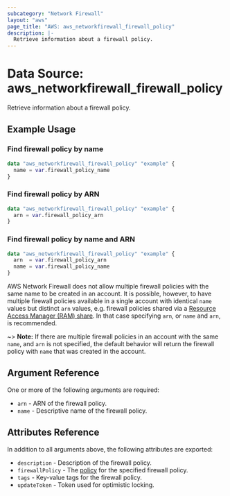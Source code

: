 ```yaml
---
subcategory: "Network Firewall"
layout: "aws"
page_title: "AWS: aws_networkfirewall_firewall_policy"
description: |-
  Retrieve information about a firewall policy.
---
```


# Data Source: aws_networkfirewall_firewall_policy

Retrieve information about a firewall policy.

## Example Usage

### Find firewall policy by name

```terraform
data "aws_networkfirewall_firewall_policy" "example" {
  name = var.firewall_policy_name
}
```

### Find firewall policy by ARN

```terraform
data "aws_networkfirewall_firewall_policy" "example" {
  arn = var.firewall_policy_arn
}
```

### Find firewall policy by name and ARN

```terraform
data "aws_networkfirewall_firewall_policy" "example" {
  arn  = var.firewall_policy_arn
  name = var.firewall_policy_name
}
```

AWS Network Firewall does not allow multiple firewall policies with the same name to be created in an account. It is possible, however, to have multiple firewall policies available in a single account with identical `name` values but distinct `arn` values, e.g. firewall policies shared via a [Resource Access Manager (RAM) share][1]. In that case specifying `arn`, or `name` and `arn`, is recommended.

~> **Note:** If there are multiple firewall policies in an account with the same `name`, and `arn` is not specified, the default behavior will return the firewall policy with `name` that was created in the account.

## Argument Reference

One or more of the following arguments are required:

* `arn` - ARN of the firewall policy.
* `name` - Descriptive name of the firewall policy.

## Attributes Reference

In addition to all arguments above, the following attributes are exported:

* `description` - Description of the firewall policy.
* `firewallPolicy` - The [policy][2] for the specified firewall policy.
* `tags` - Key-value tags for the firewall policy.
* `updateToken` - Token used for optimistic locking.

[1]: https://registry.terraform.io/providers/hashicorp/aws/latest/docs/resources/ram_resource_share
[2]: https://registry.terraform.io/providers/hashicorp/aws/latest/docs/resources/networkfirewall_firewall_policy

<!-- cache-key: cdktf-0.17.0-pre.15 input-3f37e703b93dade0734cc82e42a0ae86491f074944612887a097ab193a5301fc -->